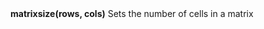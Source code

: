 <a name="matrixsize"><h3 style="padding-top: 40px; margin-top: 40px;"></h3></a>
**matrixsize(rows, cols)** Sets the number of cells in a matrix
